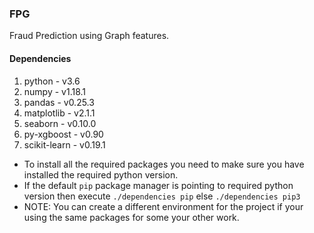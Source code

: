 ### FPG

Fraud Prediction using Graph features. 

#### Dependencies

1. python - v3.6
2. numpy - v1.18.1
3. pandas - v0.25.3
4. matplotlib - v2.1.1
5. seaborn - v0.10.0
6. py-xgboost - v0.90
7. scikit-learn - v0.19.1

* To install all the required packages you need to make sure you have installed the required python version.
* If the default `pip` package manager is pointing to required python version then execute `./dependencies pip` else `./dependencies pip3`
* NOTE: You can create a different environment for the project if your using the same packages for some your other work.

